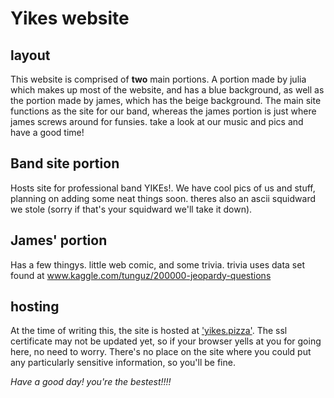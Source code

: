 # Yikes website

## layout

This website is comprised of **two** main portions. A portion made by julia which
makes up most of the website, and has a blue background, as well as the
portion made by james, which has the beige background. The main site functions
as the site for our band, whereas the james portion is just where james screws
around for funsies. take a look at our music and pics and have a good time!

## Band site portion

Hosts site for professional band YIKEs!. We have cool pics of us and stuff, planning on adding some neat things soon. theres also an ascii squidward we stole (sorry if that's your squidward we'll take it down).

## James' portion

Has a few thingys. little web comic, and some trivia. trivia uses data set found at <a href= "https://www.kaggle.com/tunguz/200000-jeopardy-questions">www.kaggle.com/tunguz/200000-jeopardy-questions</a>

## hosting

At the time of writing this, the site is hosted at ['yikes.pizza'](http://yikes.pizza/). The ssl
certificate may not be updated yet, so if your browser yells at you for going
here, no need to worry. There's no place on the site where you could put any 
particularly sensitive information, so you'll be fine.

*Have a good day! you're the bestest!!!!*
